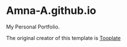 # Amna-A.github.io
My Personal Portfolio.


The original creator of this template is [Tooplate](https://www.tooplate.com/)
